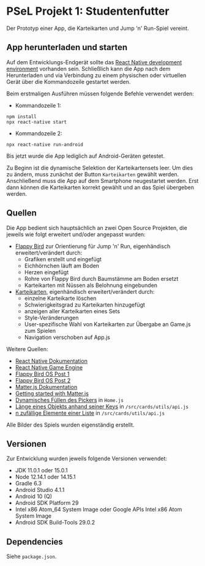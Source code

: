 # PSeL Projekt 1: Studentenfutter
Der Prototyp einer App, die Karteikarten und Jump 'n' Run-Spiel vereint. 

## App herunterladen und starten
Auf dem Entwicklungs-Endgerät sollte das [React Native development environment](https://reactnative.dev/docs/environment-setup) vorhanden sein. Schließlich kann die App nach dem Herunterladen und via Verbindung zu einem physischen oder virtuellen Gerät über die Kommandozeile gestartet werden.

Beim erstmaligen Ausführen müssen folgende Befehle verwendet werden:

- Kommandozeile 1:
```
npm install
npx react-native start
```

- Kommandozeile 2:
```
npx react-native run-android
```
Bis jetzt wurde die App lediglich auf Android-Geräten getestet.

Zu Beginn ist die dynamische Selektion der Karteikartensets leer. Um dies zu ändern, muss zunächst der Button `Karteikarten` gewählt werden. Anschließend muss die App auf dem Smartphone neugestartet werden. Erst dann können die Karteikarten korrekt gewählt und an das Spiel übergeben werden.

## Quellen

Die App bedient sich hauptsächlich an zwei Open Source Projekten, die jeweils wie folgt erweitert und/oder angepasst wurden:
- [Flappy Bird](https://github.com/lepunk/react-native-videos/tree/master/FlappyBird) zur Orientierung für Jump 'n' Run, eigenhändisch erweitert/verändert durch:
	- Grafiken erstellt und eingefügt
	- Eichhörnchen läuft am Boden
	- Herzen eingefügt
	- Rohre von Flappy Bird durch Baumstämme am Boden ersetzt
	- Karteikarten mit Nüssen als Belohnung eingebunden 
- [Karteikarten](https://github.com/jkmagnussen/mobile-flashcards), eigenhändisch erweitert/verändert durch:
	- einzelne Karteikarte löschen
	- Schwierigkeitsgrad zu Karteikarten hinzugefügt
	- anzeigen aller Karteikarten eines Sets
	- Style-Veränderungen
	- User-spezifische Wahl von Karteikarten zur Übergabe an Game.js zum Spielen
	- Navigation verschoben auf App.js


Weitere Quellen:
- [React Native Dokumentation](https://reactnative.dev/docs/getting-started)
- [React Native Game Engine](https://www.npmjs.com/package/react-native-game-engine)
- [Flappy Bird OS Post 1](https://medium.com/better-programming/flappy-bird-with-react-native-game-engine-and-matter-js-d5673f50eb9)
- [Flappy Bird OS Post 2](https://medium.com/better-programming/making-a-production-ready-flappy-bird-in-react-native-751713661a60)
- [Matter.js Dokumentation](https://brm.io/matter-js/docs/)
- [Getting started with Matter.js](https://code.tutsplus.com/tutorials/getting-started-with-matterjs-body-module--cms-28835)
- [Dynamisches Füllen des Pickers](https://stackoverflow.com/questions/47658765/objects-are-not-valid-as-a-react-child-found-object-promise/47659112) in `Home.js`
- [Länge eines Objekts anhand seiner Keys](https://stackoverflow.com/questions/5223/length-of-a-javascript-object) in `/src/cards/utils/api.js`
- [n zufällige Elemente einer Liste](https://stackoverflow.com/questions/19269545/how-to-get-a-number-of-random-elements-from-an-array/38571132#38571132) in `/src/cards/utils/api.js`

Alle Bilder des Spiels wurden eigenständig erstellt.

## Versionen
Zur Entwicklung wurden jeweils folgende Versionen verwendet:
- JDK 11.0.1 oder 15.0.1
- Node 12.14.1 oder 14.15.1
- Gradle 6.3
-  Android Studio 4.1.1
- Android 10 (Q)
- Android SDK Platform 29
- Intel x86 Atom_64 System Image oder Google APIs Intel x86 Atom System Image
- Android SDK Build-Tools 29.0.2


## Dependencies
Siehe `package.json`.